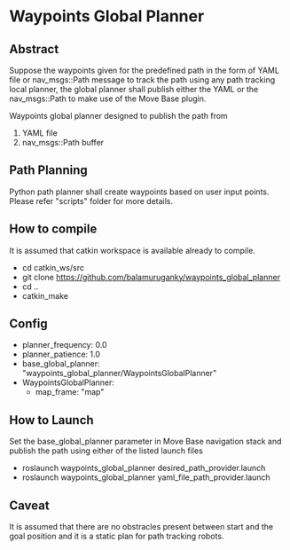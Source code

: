 # Waypoints Global Planner

## Abstract

Suppose the waypoints given for the predefined path in the form of YAML file or nav_msgs::Path message to track the path using any path tracking local planner, the global planner shall publish either the YAML or the nav_msgs::Path to make use of the Move Base plugin.

Waypoints global planner designed to publish the path from
1) YAML file
2) nav_msgs::Path buffer

## Path Planning

Python path planner shall create waypoints based on user input points. Please refer "scripts" folder for more details. 

## How to compile

It is assumed that catkin workspace is available already to compile.
  - cd catkin_ws/src
  - git clone https://github.com/balamuruganky/waypoints_global_planner
  - cd ..
  - catkin_make

## Config
  - planner_frequency: 0.0
  - planner_patience: 1.0
  - base_global_planner: "waypoints_global_planner/WaypointsGlobalPlanner"
  - WaypointsGlobalPlanner:
      - map_frame: "map"

## How to Launch

Set the base_global_planner parameter in Move Base navigation stack and publish the path using either of the listed launch files
  - roslaunch waypoints_global_planner desired_path_provider.launch
  - roslaunch waypoints_global_planner yaml_file_path_provider.launch

## Caveat

It is assumed that there are no obstracles present between start and the goal position and it is a static plan for path tracking robots.
